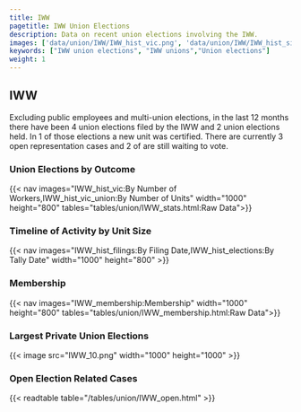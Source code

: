 ```yaml
---
title: IWW
pagetitle: IWW Union Elections
description: Data on recent union elections involving the IWW.
images: ['data/union/IWW/IWW_hist_vic.png', 'data/union/IWW/IWW_hist_size.png', 'data/union/IWW/IWW_10.png']
keywords: ["IWW union elections", "IWW unions","Union elections"]
weight: 1
---
```

##  IWW

Excluding public employees and multi-union elections, in the last 12 months there have been 4 union elections filed by the IWW and 2 union elections held. In 1 of those elections a new unit was certified. There are currently 3 open representation cases and 2 of are still waiting to vote.

### Union Elections by Outcome
{{< nav images="IWW_hist_vic:By Number of Workers,IWW_hist_vic_union:By Number of Units" width="1000" height="800" tables="tables/union/IWW_stats.html:Raw Data">}}

### Timeline of Activity by Unit Size
{{< nav images="IWW_hist_filings:By Filing Date,IWW_hist_elections:By Tally Date" width="1000" height="800" >}}

### Membership
{{< nav images="IWW_membership:Membership" width="1000" height="800" tables="tables/union/IWW_membership.html:Raw Data">}}

### Largest Private Union Elections
{{< image src="IWW_10.png" width="1000" height="1000"  >}}

### Open Election Related Cases
{{< readtable table="/tables/union/IWW_open.html" >}}

